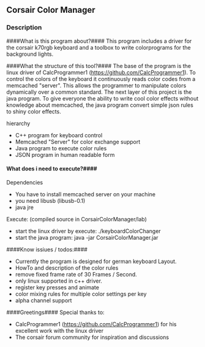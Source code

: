 ## Corsair Color Manager ##

### Description ###

####What is this program about?####
This program includes a driver for the corsair k70rgb keyboard and a toolbox to write colorprograms for the background lights.


####What the structure of this tool?####
The base of the program is the linux driver of CalcProgrammer1 (https://github.com/CalcProgrammer1). To control the colors of the keyboard it continuously reads color codes from a memcached "server". This allows the programmer to manipulate colors dynamically over a common standard.
The next layer of this project is the java program. To give everyone the ability to write cool color effects without knowledge about memcached, the java program convert simple json rules to shiny color effects.

hierarchy 
- C++ program for keyboard control
- Memcached "Server" for color exchange support
- Java program to execute color rules
- JSON program in human readable form


#### What does i need to execute?####
Dependencies
- You have to install memcached server on your machine
- you need libusb (libusb-0.1)
- java jre

Execute: (compiled source in CorsairColorManager/lab)
- start the linux driver by execute: ./keyboardColorChanger
- start the java program: java -jar CorsairColorManager.jar <pathToYourJSONProgram>


####Know issiues / todos:####
- Currently the program is designed for german keyboard Layout.
- HowTo and description of the color rules
- remove fixed frame rate of 30 Frames / Second.
- only linux supported in c++ driver.
- register key presses and animate
- color mixing rules for multiple color settings per key
- alpha channel support


####Greetings####
Special thanks to:
- CalcProgrammer1 (https://github.com/CalcProgrammer1) for his excellent work with the linux driver
- The corsair forum community for inspiration and discussions
